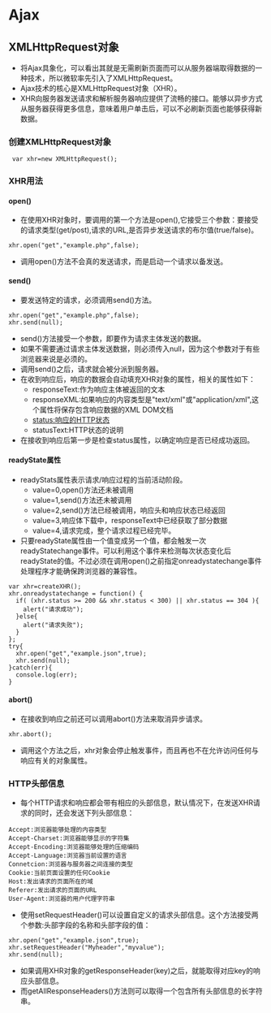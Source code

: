 # Ajax

## XMLHttpRequest对象
- 将Ajax具象化，可以看出其就是无需刷新页面而可以从服务器端取得数据的一种技术，所以微软率先引入了XMLHttpRequest。
- Ajax技术的核心是XMLHttpRequest对象（XHR）。
- XHR向服务器发送请求和解析服务器响应提供了流畅的接口。能够以异步方式从服务器获得更多信息，意味着用户单击后，可以不必刷新页面也能够获得新数据。

### 创建XMLHttpRequest对象
````
 var xhr=new XMLHttpRequest();
````
### XHR用法
#### open()
- 在使用XHR对象时，要调用的第一个方法是open(),它接受三个参数：要接受的请求类型(get/post),请求的URL,是否异步发送请求的布尔值(true/false)。
````
xhr.open("get","example.php",false);
````
- 调用open()方法不会真的发送请求，而是启动一个请求以备发送。
#### send()
- 要发送特定的请求，必须调用send()方法。
````
xhr.open("get","example.php",false);
xhr.send(null);
````
- send()方法接受一个参数，即要作为请求主体发送的数据。
- 如果不需要通过请求主体发送数据，则必须传入null，因为这个参数对于有些浏览器来说是必须的。
- 调用send()之后，请求就会被分派到服务器。
- 在收到响应后，响应的数据会自动填充XHR对象的属性，相关的属性如下：
  - responseText:作为响应主体被返回的文本
  - responseXML:如果响应的内容类型是"text/xml"或"application/xml",这个属性将保存包含响应数据的XML DOM文档
  - [status:响应的HTTP状态](../HTML/HTTP状态码.md)
  - statusText:HTTP状态的说明
- 在接收到响应后第一步是检查status属性，以确定响应是否已经成功返回。
#### readyState属性
- readyStats属性表示请求/响应过程的当前活动阶段。
    - value=0,open()方法还未被调用
    - value=1,send()方法还未被调用
    - value=2,send()方法已经被调用，响应头和响应状态已经返回
    - value=3,响应体下载中，responseText中已经获取了部分数据
    - value=4,请求完成，整个请求过程已经完毕。
- 只要readyState属性由一个值变成另一个值，都会触发一次readyStatechange事件。可以利用这个事件来检测每次状态变化后readyState的值。不过必须在调用open()之前指定onreadystatechange事件处理程序才能确保跨浏览器的兼容性。
````
var xhr=createXHR();
xhr.onreadystatechange = function() {
  if( (xhr.status >= 200 && xhr.status < 300) || xhr.status == 304 ){
    alert("请求成功");
  }else{
    alert("请求失败");
  }
};
try{
  xhr.open("get","example.json",true);
  xhr.send(null);
}catch(err){
  console.log(err);
}
````
#### abort()
- 在接收到响应之前还可以调用abort()方法来取消异步请求。
````
xhr.abort();
````
- 调用这个方法之后，xhr对象会停止触发事件，而且再也不在允许访问任何与响应有关的对象属性。
### HTTP头部信息
- 每个HTTP请求和响应都会带有相应的头部信息，默认情况下，在发送XHR请求的同时，还会发送下列头部信息：
````
Accept:浏览器能够处理的内容类型
Accept-Charset:浏览器能够显示的字符集
Accept-Encoding:浏览器能够处理的压缩编码
Accept-Language:浏览器当前设置的语言
Connetcion:浏览器与服务器之间连接的类型
Cookie:当前页面设置的任何Cookie
Host:发出请求的页面所在的域
Referer:发出请求的页面的URL
User-Agent:浏览器的用户代理字符串
````
- 使用setRequestHeader()可以设置自定义的请求头部信息。这个方法接受两个参数:头部字段的名称和头部字段的值：
````
xhr.open("get","example.json",true);
xhr.setRequestHeader("Myheader","myvalue");
xhr.send(null);
````
- 如果调用XHR对象的getResponseHeader(key)之后，就能取得对应key的响应头部信息。
- 而getAllResponseHeaders()方法则可以取得一个包含所有头部信息的长字符串。

